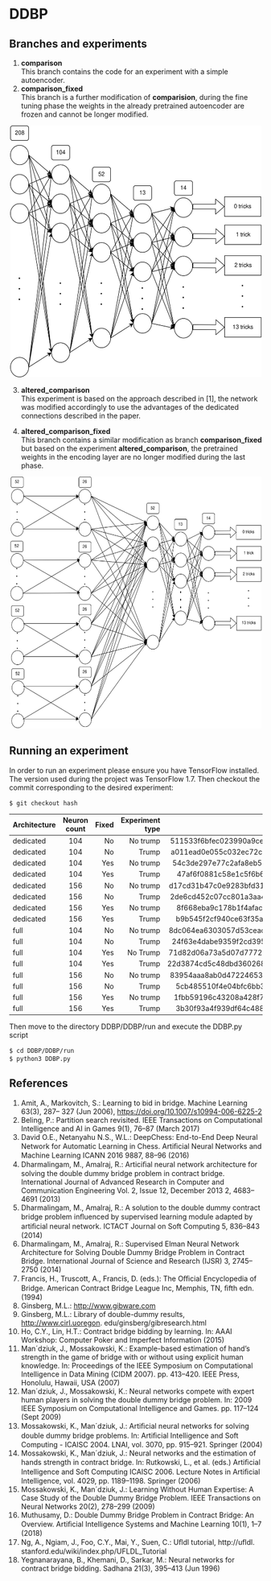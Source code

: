 # DDBP

## Branches and experiments
1. **comparison**  
This branch contains the code for an experiment with a simple autoencoder.  
2. **comparison_fixed**  
This branch is a further modification of **comparision**, during the fine tuning phase the weights in the already pretrained autoencoder are frozen and cannot be longer modified.
<p align="center">
  <img src="https://raw.githubusercontent.com/holgus103/DDBP/master/img/14out_enc.png" width="500" height="500"/>
</p>  

3. **altered_comparison**  
This experiment is based on the approach described in [1], the network was modified accordingly to use the advantages of the dedicated connections described in the paper.  

4. **altered_comparison_fixed**  
This branch contains a similar modification as branch **comparison_fixed** but based on the experiment **altered_comparison**, the pretrained weights in the encoding layer are no longer modified during the last phase.  

<p align="center">
<img src="https://raw.githubusercontent.com/holgus103/DDBP/master/img/14out_altered_enc.png" width="500" height="500" >
  </p>
  
## Running an experiment
In order to run an experiment please ensure you have TensorFlow installed. The version used during the project was TensorFlow 1.7.
Then checkout the commit corresponding to the desired experiment:

    $ git checkout hash
    
| Architecture  | Neuron count  | Fixed  | Experiment type | Hash |
| ------------- |:-------------:| ------:| ---------------:|-----:|
| dedicated     | 104           | No     | No trump| 511533f6bfec023990a9ce195092489eb2107a64
| dedicated     | 104           | No     | Trump   | a011ead0e055c032ec72c1872cd4885fc818c71e
| dedicated     | 104           | Yes    | No trump| 54c3de297e77c2afa8eb552fa2d623b09a0e5393   
| dedicated     | 104           | Yes    | Trump   | 47af6f0881c58e1c5f6b60f1ff3433638b7041b5
| dedicated     | 156           | No     | No trump| d17cd31b47c0e9283bfd31b9d06a9d22781a4506 
| dedicated     | 156           | No     | Trump   | 2de6cd452c07cc801a3aa44b7dd4e9786f055788
| dedicated     | 156           | Yes    | No trump| 8f668eba9c178b1f4afacf01a4b531711587f209
| dedicated     | 156           | Yes    | Trump   | b9b545f2cf940ce63f35aa0cfad69278d4cc9808
| full          | 104           | No     | No trump| 8dc064ea6303057d53ceac12263376589c1d4f80
| full          | 104           | No     | Trump   | 24f63e4dabe9359f2cd3956cbdc6a9321d54b8e3
| full          | 104           | Yes    | No Trump| 71d82d06a73a5d07d777284932fb3f43b9570795  
| full          | 104           | Yes    | Trump   | 22d3874cd5c48dbd360268d1d67957bb6f724486
| full          | 156           | No     | No trump| 83954aaa8ab0d4722465340c617103dacfb54da8
| full          | 156           | No     | Trump   | 5cb485510f4e04bfc6bb3123a022bf5d2bfcb4bc
| full          | 156           | Yes    | No trump| 1fbb59196c43208a428f7b624296b9b4e612fafd  
| full          | 156           | Yes    | Trump   | 3b30f93a4f939df64c488214cbecbdae195af29d

Then move to the directory DDBP/DDBP/run and execute the DDBP.py script

    $ cd DDBP/DDBP/run
    $ python3 DDBP.py

## References
1. Amit, A., Markovitch, S.: Learning to bid in bridge. Machine Learning 63(3), 287– 327 (Jun 2006), https://doi.org/10.1007/s10994-006-6225-2 
2. Beling, P.: Partition search revisited. IEEE Transactions on Computational Intelligence and AI in Games 9(1), 76–87 (March 2017) 
3. David O.E., Netanyahu N.S., W.L.: DeepChess: End-to-End Deep Neural Network for Automatic Learning in Chess. Artiﬁcial Neural Networks and Machine Learning ICANN 2016 9887, 88–96 (2016) 
4. Dharmalingam, M., Amalraj, R.: Articiﬁal neural network architecture for solving the double dummy bridge problem in contract bridge. International Journal of Advanced Research in Computer and Communication Engineering Vol. 2, Issue 12, December 2013 2, 4683–4691 (2013) 
5. Dharmalingam, M., Amalraj, R.: A solution to the double dummy contract bridge problem inﬂuenced by supervised learning module adapted by artiﬁcial neural network. ICTACT Journal on Soft Computing 5, 836–843 (2014) 
6. Dharmalingam, M., Amalraj, R.: Supervised Elman Neural Network Architecture for Solving Double Dummy Bridge Problem in Contract Bridge. International Journal of Science and Research (IJSR) 3, 2745–2750 (2014) 
7. Francis, H., Truscott, A., Francis, D. (eds.): The Oﬃcial Encyclopedia of Bridge. American Contract Bridge League Inc, Memphis, TN, ﬁfth edn. (1994) 
8. Ginsberg, M.L.: http://www.gibware.com 
9. Ginsberg, M.L.: Library of double-dummy results, http://www.cirl.uoregon. edu/ginsberg/gibresearch.html 
10. Ho, C.Y., Lin, H.T.: Contract bridge bidding by learning. In: AAAI Workshop: Computer Poker and Imperfect Information (2015) 
11. Man´dziuk, J., Mossakowski, K.: Example-based estimation of hand’s strength in the game of bridge with or without using explicit human knowledge. In: Proceedings of the IEEE Symposium on Computational Intelligence in Data Mining (CIDM 2007). pp. 413–420. IEEE Press, Honolulu, Hawaii, USA (2007) 
12. Man´dziuk, J., Mossakowski, K.: Neural networks compete with expert human players in solving the double dummy bridge problem. In: 2009 IEEE Symposium on Computational Intelligence and Games. pp. 117–124 (Sept 2009) 
13. Mossakowski, K., Man´dziuk, J.: Artiﬁcial neural networks for solving double dummy bridge problems. In: Artiﬁcial Intelligence and Soft Computing - ICAISC 2004. LNAI, vol. 3070, pp. 915–921. Springer (2004) 
14. Mossakowski, K., Man´dziuk, J.: Neural networks and the estimation of hands strength in contract bridge. In: Rutkowski, L., et al. (eds.) Artiﬁcial Intelligence and Soft Computing ICAISC 2006. Lecture Notes in Artiﬁcial Intelligence, vol. 4029, pp. 1189–1198. Springer (2006) 
15. Mossakowski, K., Man´dziuk, J.: Learning Without Human Expertise: A Case Study of the Double Dummy Bridge Problem. IEEE Transactions on Neural Networks 20(2), 278–299 (2009) 
16. Muthusamy, D.: Double Dummy Bridge Problem in Contract Bridge: An Overview. Artiﬁcial Intelligence Systems and Machine Learning 10(1), 1–7 (2018) 
17. Ng, A., Ngiam, J., Foo, C.Y., Mai, Y., Suen, C.: Uﬂdl tutorial, http://ufldl. stanford.edu/wiki/index.php/UFLDL_Tutorial 
18. Yegnanarayana, B., Khemani, D., Sarkar, M.: Neural networks for contract bridge bidding. Sadhana 21(3), 395–413 (Jun 1996)
